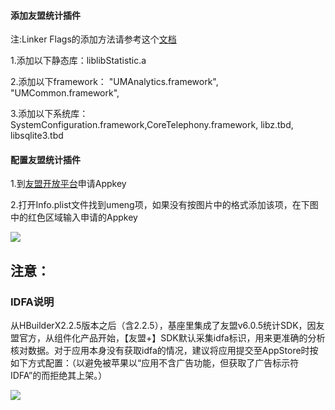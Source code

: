 #### 添加友盟统计插件
注:Linker Flags的添加方法请参考这个[文档](/5PlusDocs/usemodule/iOSModuleConfig/common.md)

1.添加以下静态库：liblibStatistic.a

2.添加以下framework： "UMAnalytics.framework",
      "UMCommon.framework",

3.添加以下系统库：SystemConfiguration.framework,CoreTelephony.framework, libz.tbd, libsqlite3.tbd

#### 配置友盟统计插件
1.到[友盟开放平台](http://www.umeng.com/analytics)申请Appkey

2.打开Info.plist文件找到umeng项，如果没有按图片中的格式添加该项，在下图中的红色区域输入申请的Appkey

![](https://img.cdn.aliyun.dcloud.net.cn/nativedocs/5SDKiOS/statistic/28764.png)


## 注意：
### IDFA说明

从HBuilderX2.2.5版本之后（含2.2.5），基座里集成了友盟v6.0.5统计SDK，因友盟官方，从组件化产品开始，【友盟+】SDK默认采集idfa标识，用来更准确的分析核对数据。对于应用本身没有获取idfa的情况，建议将应用提交至AppStore时按如下方式配置：（以避免被苹果以“应用不含广告功能，但获取了广告标示符IDFA”的而拒绝其上架。）

![](https://img.cdn.aliyun.dcloud.net.cn/nativedocs/5SDKiOS/statistic/40552.png)
